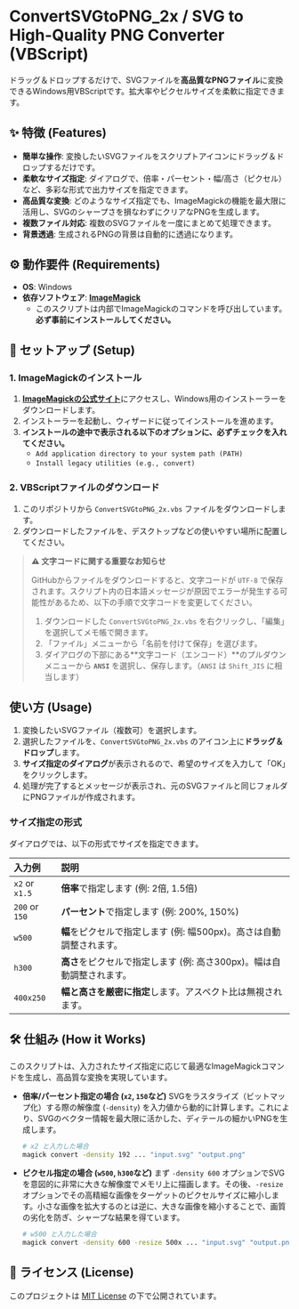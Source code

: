 # ConvertSVGtoPNG_2x / SVG to High-Quality PNG Converter (VBScript)

ドラッグ＆ドロップするだけで、SVGファイルを**高品質なPNGファイル**に変換できるWindows用VBScriptです。拡大率やピクセルサイズを柔軟に指定できます。

## ✨ 特徴 (Features)

* **簡単な操作**: 変換したいSVGファイルをスクリプトアイコンにドラッグ＆ドロップするだけです。
* **柔軟なサイズ指定**: ダイアログで、倍率・パーセント・幅/高さ（ピクセル）など、多彩な形式で出力サイズを指定できます。
* **高品質な変換**: どのようなサイズ指定でも、ImageMagickの機能を最大限に活用し、SVGのシャープさを損なわずにクリアなPNGを生成します。
* **複数ファイル対応**: 複数のSVGファイルを一度にまとめて処理できます。
* **背景透過**: 生成されるPNGの背景は自動的に透過になります。

## ⚙️ 動作要件 (Requirements)

* **OS**: Windows
* **依存ソフトウェア**: **[ImageMagick](https://imagemagick.org/)**
    * このスクリプトは内部でImageMagickのコマンドを呼び出しています。**必ず事前にインストールしてください。**

## 🚀 セットアップ (Setup)

### 1. ImageMagickのインストール

1.  [**ImageMagickの公式サイト**](https://imagemagick.org/script/download.php)にアクセスし、Windows用のインストーラーをダウンロードします。
2.  インストーラーを起動し、ウィザードに従ってインストールを進めます。
3.  **インストールの途中で表示される以下のオプションに、必ずチェックを入れてください。**
    * `Add application directory to your system path (PATH)`
    * `Install legacy utilities (e.g., convert)`

### 2. VBScriptファイルのダウンロード

1.  このリポジトリから `ConvertSVGtoPNG_2x.vbs` ファイルをダウンロードします。
2.  ダウンロードしたファイルを、デスクトップなどの使いやすい場所に配置してください。

> **⚠️ 文字コードに関する重要なお知らせ**
>
> GitHubからファイルをダウンロードすると、文字コードが `UTF-8` で保存されます。スクリプト内の日本語メッセージが原因でエラーが発生する可能性があるため、以下の手順で文字コードを変更してください。
>
> 1.  ダウンロードした `ConvertSVGtoPNG_2x.vbs` を右クリックし、「編集」を選択してメモ帳で開きます。
> 2.  「ファイル」メニューから「名前を付けて保存」を選びます。
> 3.  ダイアログの下部にある**文字コード（エンコード）**のプルダウンメニューから **`ANSI`** を選択し、保存します。（`ANSI` は `Shift_JIS` に相当します）

## 使い方 (Usage)

1.  変換したいSVGファイル（複数可）を選択します。
2.  選択したファイルを、`ConvertSVGtoPNG_2x.vbs` のアイコン上に**ドラッグ＆ドロップ**します。
3.  **サイズ指定のダイアログ**が表示されるので、希望のサイズを入力して「OK」をクリックします。
4.  処理が完了するとメッセージが表示され、元のSVGファイルと同じフォルダにPNGファイルが作成されます。

### サイズ指定の形式

ダイアログでは、以下の形式でサイズを指定できます。

| 入力例        | 説明                                                     |
| :------------ | :------------------------------------------------------- |
| `x2` or `x1.5`  | **倍率**で指定します (例: 2倍, 1.5倍)                    |
| `200` or `150`  | **パーセント**で指定します (例: 200%, 150%)              |
| `w500`          | **幅**をピクセルで指定します (例: 幅500px)。高さは自動調整されます。 |
| `h300`          | **高さ**をピクセルで指定します (例: 高さ300px)。幅は自動調整されます。 |
| `400x250`       | **幅と高さを厳密に指定**します。アスペクト比は無視されます。 |

## 🛠️ 仕組み (How it Works)

このスクリプトは、入力されたサイズ指定に応じて最適なImageMagickコマンドを生成し、高品質な変換を実現しています。

* **倍率/パーセント指定の場合 (`x2`, `150`など)**
    SVGをラスタライズ（ビットマップ化）する際の解像度 (`-density`) を入力値から動的に計算します。これにより、SVGのベクター情報を最大限に活かした、ディテールの細かいPNGを生成します。
    ```bash
    # x2 と入力した場合
    magick convert -density 192 ... "input.svg" "output.png"
    ```

* **ピクセル指定の場合 (`w500`, `h300`など)**
    まず `-density 600` オプションでSVGを意図的に非常に大きな解像度でメモリ上に描画します。その後、`-resize` オプションでその高精細な画像をターゲットのピクセルサイズに縮小します。小さな画像を拡大するのとは逆に、大きな画像を縮小することで、画質の劣化を防ぎ、シャープな結果を得ています。
    ```bash
    # w500 と入力した場合
    magick convert -density 600 -resize 500x ... "input.svg" "output.png"
    ```

## 📄 ライセンス (License)

このプロジェクトは [MIT License](LICENSE) の下で公開されています。
